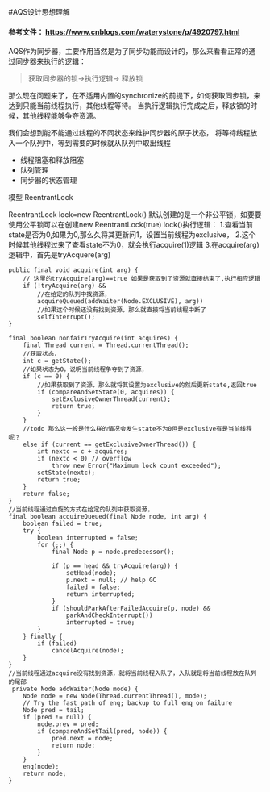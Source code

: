 #AQS设计思想理解

#### 参考文件： https://www.cnblogs.com/waterystone/p/4920797.html
AQS作为同步器，主要作用当然是为了同步功能而设计的，那么来看看正常的通过同步器来执行的逻辑：
   > 获取同步器的锁->执行逻辑-> 释放锁    
   
那么现在问题来了，在不适用内置的synchronize的前提下，如何获取同步锁，来达到只能当前线程执行，其他线程等待。
当执行逻辑执行完成之后，释放锁的时候，其他线程能够争夺资源。

我们会想到能不能通过线程的不同状态来维护同步器的原子状态，
将等待线程放入一个队列中，等到需要的时候就从队列中取出线程
- 线程阻塞和释放阻塞
- 队列管理
- 同步器的状态管理


模型
ReentrantLock

ReentrantLock lock=new ReentrantLock()
默认创建的是一个非公平锁，如要要使用公平锁可以在创建new ReentrantLock(true)
lock()执行逻辑：
    1.查看当前state是否为0,如果为0,那么久将其更新问1，设置当前线程为exclusive，
    2.这个时候其他线程过来了查看state不为0，就会执行acquire(1)逻辑
    3.在acquire(arg)逻辑中，首先是tryAcquere(arg)

```
public final void acquire(int arg) {
    // 这里的tryAcquire(arg)==true 如果是获取到了资源就直接结束了,执行相应逻辑
    if (!tryAcquire(arg) &&
        //在给定的队列中找资源，
        acquireQueued(addWaiter(Node.EXCLUSIVE), arg))
        //如果这个时候还没有找到资源，那么就直接将当前线程中断了
        selfInterrupt();
}

final boolean nonfairTryAcquire(int acquires) {
    final Thread current = Thread.currentThread();
    //获取状态，
    int c = getState();
    //如果状态为0，说明当前线程争夺到了资源，
    if (c == 0) {
        //如果获取到了资源，那么就将其设置为exclusive的然后更新state,返回true
        if (compareAndSetState(0, acquires)) {
            setExclusiveOwnerThread(current);
            return true;
        }
    }
    //todo 那么这一般是什么样的情况会发生state不为0但是exclusive有是当前线程呢？
    else if (current == getExclusiveOwnerThread()) {
        int nextc = c + acquires;
        if (nextc < 0) // overflow
            throw new Error("Maximum lock count exceeded");
        setState(nextc);
        return true;
    }
    return false;
}
//当前线程通过自旋的方式在给定的队列中获取资源，
final boolean acquireQueued(final Node node, int arg) {
    boolean failed = true;
    try {
        boolean interrupted = false;
        for (;;) {
            final Node p = node.predecessor();

            if (p == head && tryAcquire(arg)) {
                setHead(node);
                p.next = null; // help GC
                failed = false;
                return interrupted;
            }
            if (shouldParkAfterFailedAcquire(p, node) &&
                parkAndCheckInterrupt())
                interrupted = true;
        }
    } finally {
        if (failed)
            cancelAcquire(node);
    }
}
//当前线程通过acquire没有找到资源，就将当前线程入队了，入队就是将当前线程放在队列的尾部
 private Node addWaiter(Node mode) {
    Node node = new Node(Thread.currentThread(), mode);
    // Try the fast path of enq; backup to full enq on failure
    Node pred = tail;
    if (pred != null) {
        node.prev = pred;
        if (compareAndSetTail(pred, node)) {
            pred.next = node;
            return node;
        }
    }
    enq(node);
    return node;
}
```
